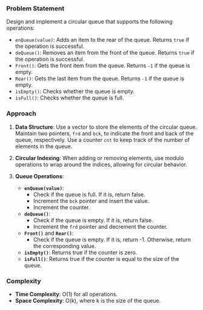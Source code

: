 ### Problem Statement
Design and implement a circular queue that supports the following operations:
- `enQueue(value)`: Adds an item to the rear of the queue. Returns `true` if the operation is successful.
- `deQueue()`: Removes an item from the front of the queue. Returns `true` if the operation is successful.
- `Front()`: Gets the front item from the queue. Returns `-1` if the queue is empty.
- `Rear()`: Gets the last item from the queue. Returns `-1` if the queue is empty.
- `isEmpty()`: Checks whether the queue is empty.
- `isFull()`: Checks whether the queue is full.

### Approach
1. **Data Structure**: Use a vector to store the elements of the circular queue. Maintain two pointers, `frd` and `bck`, to indicate the front and back of the queue, respectively. Use a counter `cnt` to keep track of the number of elements in the queue.
  
2. **Circular Indexing**: When adding or removing elements, use modulo operations to wrap around the indices, allowing for circular behavior.

3. **Queue Operations**:
   - **`enQueue(value)`**:
     - Check if the queue is full. If it is, return false.
     - Increment the `bck` pointer and insert the value.
     - Increment the counter.
   - **`deQueue()`**:
     - Check if the queue is empty. If it is, return false.
     - Increment the `frd` pointer and decrement the counter.
   - **`Front()`** and **`Rear()`**:
     - Check if the queue is empty. If it is, return -1. Otherwise, return the corresponding value.
   - **`isEmpty()`**: Returns true if the counter is zero.
   - **`isFull()`**: Returns true if the counter is equal to the size of the queue.

### Complexity
- **Time Complexity**: O(1) for all operations.
- **Space Complexity**: O(k), where k is the size of the queue.
